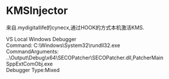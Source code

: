 # KMSInjector

来自.mydigitallife的cynecx,通过HOOK的方式本机激活KMS.

VS Local Windows Debugger  
Command: C:\Windows\System32\rundll32.exe  
CommandArguments: ..\Output\Debug\x64\SECOPatcher\SECOPatcher.dll,PatcherMain  SppExtComObj.exe  
Debugger Type:Mixed
